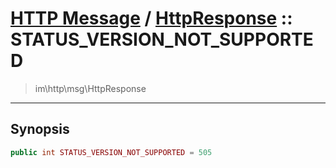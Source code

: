 # [HTTP Message](http.md) / [HttpResponse](http-HttpResponse.md) :: STATUS_VERSION_NOT_SUPPORTED
 > im\http\msg\HttpResponse
____

## Synopsis
```php
public int STATUS_VERSION_NOT_SUPPORTED = 505
```
